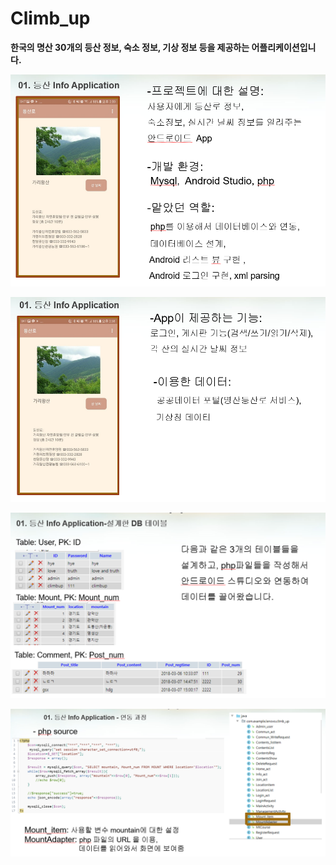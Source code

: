 # Climb_up
**한국의 명산 30개의 등산 정보, 숙소 정보, 기상 정보 등을 제공하는 어플리케이션입니다.**

![](/pic/pic1.PNG)

![](/pic/pic2.PNG)

![](/pic/pic3.PNG)

![](/pic/pic4.PNG)
